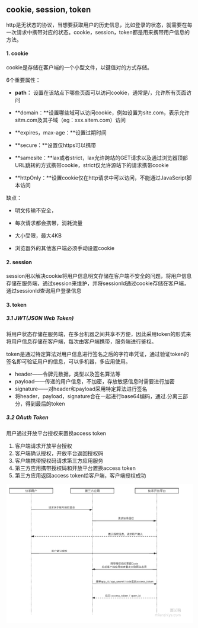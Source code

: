 ## cookie, session, token

http是无状态的协议，当想要获取用户的历史信息，比如登录的状态，就需要在每一次请求中携带对应的状态。cookie，session，token都是用来携带用户信息的方法。

#### 1. cookie

cookie是存储在客户端的一个小型文件，以键值对的方式存储。

6个重要属性：

- **path：** 设置在该站点下哪些页面可以访问cookie，通常是/，允许所有页面访问

- **domain：**设置哪些域可以访问cookie，例如设置为site.com，表示允许sitm.com及其子域（eg：xxx.sitem.com）访问
- **expires，max-age：**设置过期时间
- **secure：**设置仅https可以携带
- **samesite：**lax或者strict，lax允许跨站的GET请求以及通过浏览器顶部URL跳转的方式携带cookie，strict仅允许源站下的请求携带cookie
- **httpOnly：**设置cookie仅在http请求中可以访问，不能通过JavaScript脚本访问

缺点：

- 明文传输不安全，

- 每次请求都会携带，消耗流量 

- 大小受限，最大4KB 

- 浏览器外的其他客户端必须手动设置cookie

#### 2. session

session用以解决cookie将用户信息明文存储在客户端不安全的问题，将用户信息存储在服务端，通过session来维护，并将sessionId通过cookie存储在客户端，通过sessionId查询用户登录信息

#### 3. token

##### 3.1 JWT(JSON Web Token)

将用户状态存储在服务端，在多台机器之间共享不方便，因此采用token的形式来将用户信息存储在客户端，每次由客户端携带，服务端进行鉴权。

token是通过特定算法对用户信息进行签名之后的字符串凭证，通过验证token的签名即可验证用户的信息，可以多机器，多应用使用。

- header——令牌元数据，类型以及签名算法等
- payload——传递的用户信息，不加密，存放敏感信息时需要进行加密
- signature——对header和payload采用特定算法进行签名
- 将header，payload，signature合在一起进行base64编码，通过.分离三部分，得到最后的token

##### 3.2 OAuth Token

用户通过开放平台授权来置换access token

1. 客户端请求开放平台授权
2. 客户端确认授权，开放平台返回授权码
3. 客户端携带授权码请求第三方应用服务
4. 第三方应用携带授权码和开放平台置换access token
5. 第三方应用返回access token给客户端，客户端授权成功

![](./images/OAuth.png)
